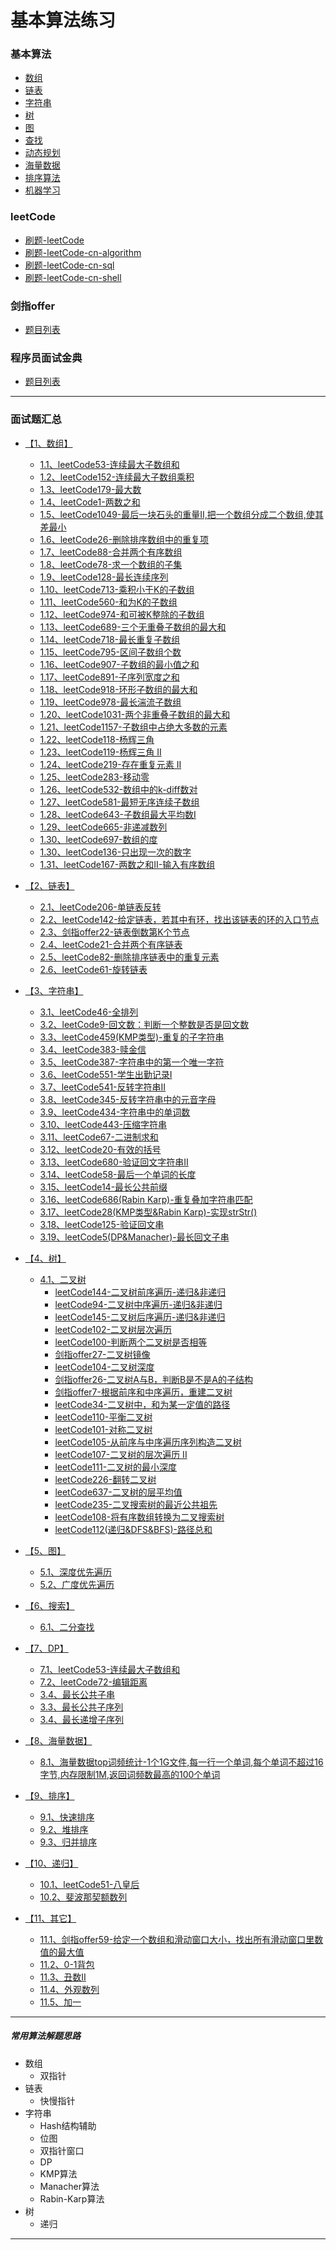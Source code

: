# 基本算法练习
### 基本算法  
* [数组](src/main/com/libin/general/_01_array)
* [链表](src/main/com/libin/general/_02_linked)
* [字符串](src/main/com/libin/general/_03_character)
* [树](src/main/com/libin/general/_04_tree)
* [图](src/main/com/libin/general/_05_graph)
* [查找](src/main/com/libin/general/_06_search)
* [动态规划](src/main/com/libin/general/_07_dp)
* [海量数据](src/main/com/libin/general/_08_massDate)
* [排序算法](src/main/com/libin/general/_09_sort)
* [机器学习](src/main/com/libin/general/_10_machine)

### leetCode
* [刷题-leetCode](src/main/com/libin/leetcode)
* [刷题-leetCode-cn-algorithm](src/main/com/libin/leetcode_cn_algorithm)
* [刷题-leetCode-cn-sql](src/main/com/libin/leetcode_cn_sql)
* [刷题-leetCode-cn-shell](src/main/com/libin/leetcode_cn_shell)

### 剑指offer  
 * [题目列表](src/main/com/libin/offer)

### 程序员面试金典
 * [题目列表](src/main/com/libin/Cracking_the_Coding_Interview)
 
---

### 面试题汇总  
* [【1、数组】]()
    - [1.1、leetCode53-连续最大子数组和](src/main/com/libin/leetcode_cn_algorithm/_1_array/_0053_maxSubArray.java)
    - [1.2、leetCode152-连续最大子数组乘积](src/main/com/libin/leetcode_cn_algorithm/_1_array/_0152_maxProduct.java)
    - [1.3、leetCode179-最大数](src/main/com/libin/leetcode_cn_algorithm/_1_array/_0179_largestNumber.java)
    - [1.4、leetCode1-两数之和](src/main/com/libin/leetcode_cn_algorithm/_1_array/_0001_twoSum.java)
    - [1.5、leetCode1049-最后一块石头的重量II,把一个数组分成二个数组,使其差最小](src/main/com/libin/leetcode_cn_algorithm/_1_array/_1049_lastStoneWeightII.java)
    - [1.6、leetCode26-删除排序数组中的重复项](src/main/com/libin/leetcode_cn_algorithm/_1_array/_0026_removeDuplicates.java)
    - [1.7、leetCode88-合并两个有序数组](src/main/com/libin/leetcode_cn_algorithm/_1_array/_0088_merge.java)
    - [1.8、leetCode78-求一个数组的子集](src/main/com/libin/leetcode_cn_algorithm/_1_array/_0078_subsets.java)
    - [1.9、leetCode128-最长连续序列](src/main/com/libin/leetcode_cn_algorithm/_1_array/_0128_longestConsecutive.java)
    - [1.10、leetCode713-乘积小于K的子数组](src/main/com/libin/leetcode_cn_algorithm/_1_array/_0713_numSubarrayProductLessThanK.java)
    - [1.11、leetCode560-和为K的子数组](src/main/com/libin/leetcode_cn_algorithm/_1_array/_0560_subarraySum.java)
    - [1.12、leetCode974-和可被K整除的子数组](src/main/com/libin/leetcode_cn_algorithm/_1_array/_0974_subarraysDivByK.java)
    - [1.13、leetCode689-三个无重叠子数组的最大和]()
    - [1.14、leetCode718-最长重复子数组](src/main/com/libin/leetcode_cn_algorithm/_1_array/_0718_findLength.java)
    - [1.15、leetCode795-区间子数组个数](src/main/com/libin/leetcode_cn_algorithm/_1_array/_0795_numSubarrayBoundedMax.java)
    - [1.16、leetCode907-子数组的最小值之和]()	
    - [1.17、leetCode891-子序列宽度之和]()
    - [1.18、leetCode918-环形子数组的最大和]()
    - [1.19、leetCode978-最长湍流子数组]()
    - [1.20、leetCode1031-两个非重叠子数组的最大和]()
    - [1.21、leetCode1157-子数组中占绝大多数的元素]()
    - [1.22、leetCode118-杨辉三角](src/main/com/libin/leetcode_cn_algorithm/_1_array/_0118_generate.java)
    - [1.23、leetCode119-杨辉三角 II](src/main/com/libin/leetcode_cn_algorithm/_1_array/_0119_getRow.java)
    - [1.24、leetCode219-存在重复元素 II](src/main/com/libin/leetcode_cn_algorithm/_1_array/_0219_containsNearbyDuplicate.java)
    - [1.25、leetCode283-移动零](src/main/com/libin/leetcode_cn_algorithm/_1_array/_0283_moveZeroes.java)
    - [1.26、leetCode532-数组中的k-diff数对]()
    - [1.27、leetCode581-最短无序连续子数组]()
    - [1.28、leetCode643-子数组最大平均数I]()
    - [1.29、leetCode665-非递减数列]()
    - [1.30、leetCode697-数组的度]()
    - [1.30、leetCode136-只出现一次的数字](src/main/com/libin/leetcode_cn_algorithm/_1_array/_0136_singleNumber.java)
    - [1.31、leetCode167-两数之和II-输入有序数组](src/main/com/libin/leetcode_cn_algorithm/_1_array/_0167_twoSum.java)

* [【2、链表】]()
    - [2.1、leetCode206-单链表反转](src/main/com/libin/offer/_16_linked_reversal.java)
    - [2.2、leetCode142-给定链表，若其中有环，找出该链表的环的入口节点](src/main/com/libin/offer/_56_hoop_start.java)
    - [2.3、剑指offer22-链表倒数第K个节点](src/main/com/libin/offer/_15_linked_K.java)
    - [2.4、leetCode21-合并两个有序链表](src/main/com/libin/leetcode_cn_algorithm/_2_linked/_0021_mergeTwoLists.java)
    - [2.5、leetCode82-删除排序链表中的重复元素](src/main/com/libin/leetcode_cn_algorithm/_2_linked/_0083_deleteDuplicates.java)
    - [2.6、leetCode61-旋转链表](src/main/com/libin/leetcode_cn_algorithm/_2_linked/_0061_rotateRight.java)

* [【3、字符串】]()
    - [3.1、leetCode46-全排列](src/main/com/libin/leetcode_cn_algorithm/_3_character/_0046_permute.java)
    - [3.2、leetCode9-回文数：判断一个整数是否是回文数](src/main/com/libin/leetcode_cn_algorithm/_3_character/_0009_isPalindrome.java)
    - [3.3、leetCode459(KMP类型)-重复的子字符串](src/main/com/libin/leetcode_cn_algorithm/_3_character/_0459_repeatedSubstringPattern.java)
    - [3.4、leetCode383-赎金信](src/main/com/libin/leetcode_cn_algorithm/_3_character/_0383_canConstruct.java)
    - [3.5、leetCode387-字符串中的第一个唯一字符](src/main/com/libin/leetcode_cn_algorithm/_3_character/_0387_firstUniqChar.java)  
    - [3.6、leetCode551-学生出勤记录I](src/main/com/libin/leetcode_cn_algorithm/_3_character/_0551_checkRecord.java)	
    - [3.7、leetCode541-反转字符串II](src/main/com/libin/leetcode_cn_algorithm/_3_character/_0541_reverseStr.java)
    - [3.8、leetCode345-反转字符串中的元音字母](src/main/com/libin/leetcode_cn_algorithm/_3_character/_0345_reverseVowels.java) 
    - [3.9、leetCode434-字符串中的单词数](src/main/com/libin/leetcode_cn_algorithm/_3_character/_0434_countSegments.java)  
    - [3.10、leetCode443-压缩字符串](src/main/com/libin/leetcode_cn_algorithm/_3_character/_0443_compress.java)
    - [3.11、leetCode67-二进制求和](src/main/com/libin/leetcode_cn_algorithm/_3_character/_0067_addBinary.java)
    - [3.12、leetCode20-有效的括号](src/main/com/libin/leetcode_cn_algorithm/_3_character/_0020_isValid.java)
    - [3.13、leetCode680-验证回文字符串Ⅱ](src/main/com/libin/leetcode_cn_algorithm/_3_character/_0680_validPalindrome.java)
    - [3.14、leetCode58-最后一个单词的长度](src/main/com/libin/leetcode_cn_algorithm/_3_character/_0058_lengthOfLastWord.java)
    - [3.15、leetCode14-最长公共前缀](src/main/com/libin/leetcode_cn_algorithm/_3_character/_0014_longestCommonPrefix.java)
    - [3.16、leetCode686(Rabin Karp)-重复叠加字符串匹配](src/main/com/libin/leetcode_cn_algorithm/_3_character/_0686_repeatedStringMatch.java)
    - [3.17、leetCode28(KMP类型&Rabin Karp)-实现strStr()](src/main/com/libin/leetcode_cn_algorithm/_3_character/_0028_strStr.java)
    - [3.18、leetCode125-验证回文串](src/main/com/libin/leetcode_cn_algorithm/_3_character/_0125_isPalindrome.java)
    - [3.19、leetCode5(DP&Manacher)-最长回文子串](src/main/com/libin/leetcode_cn_algorithm/_3_character/_0005_longestPalindrome.java)

* [【4、树】]()
    - [4.1、二叉树]()
        - [leetCode144-二叉树前序遍历-递归&非递归](src/main/com/libin/leetcode_cn_algorithm/_4_tree/_0144_preorderTraversal.java)
        - [leetCode94-二叉树中序遍历-递归&非递归](src/main/com/libin/leetcode_cn_algorithm/_4_tree/_0094_inorderTraversal.java)
        - [leetCode145-二叉树后序遍历-递归&非递归](src/main/com/libin/leetcode_cn_algorithm/_4_tree/_0145_postorderTraversal.java)
        - [leetCode102-二叉树层次遍历](src/main/com/libin/leetcode_cn_algorithm/_4_tree/_0102_levelOrder.java)
        - [leetCode100-判断两个二叉树是否相等](src/main/com/libin/leetcode_cn_algorithm/_4_tree/_0100_isSameTree.java)
        - [剑指offer27-二叉树镜像](src/main/com/libin/leetcode_cn_algorithm/_4_tree/_0101_isSymmetric.java)
        - [leetCode104-二叉树深度](src/main/com/libin/leetcode_cn_algorithm/_4_tree/_0104_maxDepth.java)
        - [剑指offer26-二叉树A与B，判断B是不是A的子结构](src/main/com/libin/offer/_18_tree_structure.java)
        - [剑指offer7-根据前序和中序遍历，重建二叉树](src/main/com/libin/offer/_06_binaryTree.java)
        - [leetCode34-二叉树中，和为某一定值的路径](src/main/com/libin/offer/_25_binary_tree_path.java)
        - [leetCode110-平衡二叉树](src/main/com/libin/leetcode_cn_algorithm/_4_tree/_0110_isBalanced.java)
        - [leetCode101-对称二叉树](src/main/com/libin/leetcode_cn_algorithm/_4_tree/_0101_isSymmetric.java)
        - [leetCode105-从前序与中序遍历序列构造二叉树](src/main/com/libin/leetcode_cn_algorithm/_4_tree/_0105_buildTree.java)
        - [leetCode107-二叉树的层次遍历 II](src/main/com/libin/leetcode_cn_algorithm/_4_tree/_0107_levelOrderBottom.java)
        - [leetCode111-二叉树的最小深度](src/main/com/libin/leetcode_cn_algorithm/_4_tree/_0111_minDepth.java) 
        - [leetCode226-翻转二叉树](src/main/com/libin/leetcode_cn_algorithm/_4_tree/_0226_invertTree.java)
        - [leetCode637-二叉树的层平均值](src/main/com/libin/leetcode_cn_algorithm/_4_tree/_0637_averageOfLevels.java)
        - [leetCode235-二叉搜索树的最近公共祖先](src/main/com/libin/leetcode_cn_algorithm/_4_tree/_0235_lowestCommonAncestor.java)
        - [leetCode108-将有序数组转换为二叉搜索树](src/main/com/libin/leetcode_cn_algorithm/_4_tree/_0108_sortedArrayToBST.java)
        - [leetCode112(递归&DFS&BFS)-路径总和](src/main/com/libin/leetcode_cn_algorithm/_4_tree/_0112_hasPathSum.java)

* [【5、图】]()
    - [5.1、深度优先遍历](src/main/com/libin/general/_05_graph/_01_DFS.java)
    - [5.2、广度优先遍历](src/main/com/libin/general/_05_graph/_01_DFS.java) 

* [【6、搜索】]()
    - [6.1、二分查找](src/main/com/libin/general/_06_search/_01_binarySearch.java)

* [【7、DP】]()
    - [7.1、leetCode53-连续最大子数组和](src/main/com/libin/leetcode_cn_algorithm/_1_array/_0053_maxSubArray.java)
    - [7.2、leetCode72-编辑距离](src/main/com/libin/leetcode_cn_algorithm/_5_dp/_0072_minDistance.java)
    - [3.4、最长公共子串](src/main/com/libin/general/_07_dp/_05_LCSubstring.java)
    - [3.3、最长公共子序列](src/main/com/libin/general/_07_dp/_01_LCS.java)
    - [3.4、最长递增子序列](src/main/com/libin/general/_07_dp/_02_LIS.java)

* [【8、海量数据】]()
    - [8.1、海量数据top词频统计-1个1G文件,每一行一个单词,每个单词不超过16字节,内存限制1M,返回词频数最高的100个单词]()

* [【9、排序】]()
    - [9.1、快速排序](src/main/com/libin/general/_09_sort/_01_quickSort.java)
    - [9.2、堆排序](src/main/com/libin/general/_09_sort/_02_heapSort.java)
    - [9.3、归并排序](src/main/com/libin/general/_09_sort/_07_mergeSort.java)

* [【10、递归】]()
    - [10.1、leetCode51-八皇后](src/main/com/libin/general/_07_dp/_04_8Queen.java)
    - [10.2、斐波那契额数列](src/main/com/libin/leetcode_cn_algorithm/_0509_fib.java)

* [【11、其它】]()
    - [11.1、剑指offer59-给定一个数组和滑动窗口大小，找出所有滑动窗口里数值的最大值](src/main/com/libin/offer/_65_slip_num_max.java)
    - [11.2、0-1背包](src/main/com/libin/general/_07_dp/_03_knapsack.java)
    - [11.3、丑数II](src/main/com/libin/leetcode_cn_algorithm/_0264_nthUglyNumber.java)
    - [11.4、外观数列](src/main/com/libin/leetcode_cn_algorithm/_0038_countAndSay.java)
    - [11.5、加一](src/main/com/libin/leetcode_cn_algorithm/_0066_plusOne.java)


---
##### 常用算法解题思路
* 数组
    - 双指针
* 链表
    - 快慢指针
* 字符串
    - Hash结构辅助
    - 位图
    - 双指针窗口
    - DP
    - KMP算法
    - Manacher算法
    - Rabin-Karp算法
* 树
    - 递归
---
